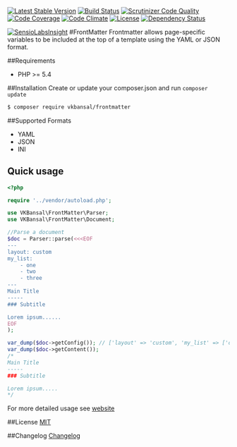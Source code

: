 [![Latest Stable Version](https://img.shields.io/packagist/v/vkbansal/FrontMatter.svg?style=flat-square)](https://packagist.org/packages/vkbansal/frontmatter)
[![Build Status](https://img.shields.io/travis/vkbansal/FrontMatter.svg?style=flat-square)](https://travis-ci.org/vkbansal/FrontMatter)
[![Scrutinizer Code Quality](https://img.shields.io/scrutinizer/g/vkbansal/FrontMatter.svg?style=flat-square)](https://scrutinizer-ci.com/g/vkbansal/FrontMatter/?branch=master)
[![Code Coverage](https://img.shields.io/scrutinizer/coverage/g/vkbansal/FrontMatter.svg?style=flat-square)](https://scrutinizer-ci.com/g/vkbansal/FrontMatter/?branch=master)
[![Code Climate](https://img.shields.io/codeclimate/github/vkbansal/FrontMatter.svg?style=flat-square)](https://codeclimate.com/github/vkbansal/FrontMatter)
[![License](https://img.shields.io/badge/Licence-MIT-brightgreen.svg?style=flat-square)](https://packagist.org/packages/vkbansal/frontmatter)
[![Dependency Status](https://www.versioneye.com/user/projects/5476a723dfc6586ee7000102/badge.svg?style=flat)](https://www.versioneye.com/user/projects/5476a723dfc6586ee7000102)

[![SensioLabsInsight](https://insight.sensiolabs.com/projects/8723ff04-60ac-43b2-b432-18fae0829979/big.png)](https://insight.sensiolabs.com/projects/8723ff04-60ac-43b2-b432-18fae0829979)
#FrontMatter
Frontmatter allows page-specific variables to be included at the top of a template using the YAML or JSON format.

##Requirements
 - PHP >= 5.4

##Installation
Create or update your composer.json and run `composer update`
```bash
$ composer require vkbansal/frontmatter
```
##Supported Formats

- YAML
- JSON
- INI

## Quick usage
```php
<?php

require '../vendor/autoload.php';

use VKBansal\FrontMatter\Parser;
use VKBansal\FrontMatter\Document;

//Parse a document
$doc = Parser::parse(<<<EOF
---
layout: custom
my_list:
    - one
    - two
    - three
---
Main Title
-----
### Subtitle

Lorem ipsum......
EOF
);

var_dump($doc->getConfig()); // ['layout' => 'custom', 'my_list' => ['one', 'two',  'three']]
var_dump($doc->getContent());
/*
Main Title
-----
### Subtitle

Lorem ipsum.....
*/
```
For more detailed usage see [website](https://vkbansal.github.io/FrontMatter/)

##License
[MIT](LICENSE.md)

##Changelog
[Changelog](CHANGELOG.md)
